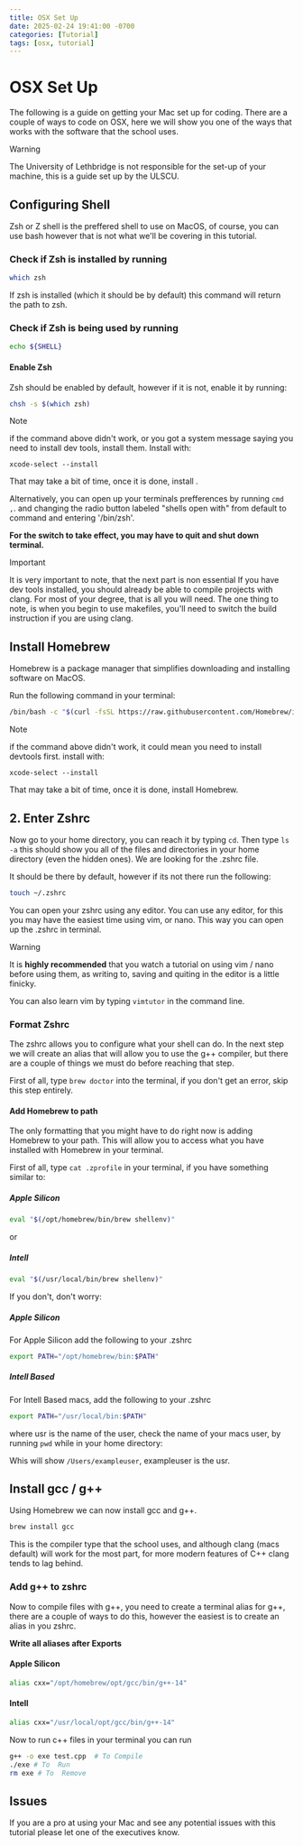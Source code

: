 ```yaml
---
title: OSX Set Up
date: 2025-02-24 19:41:00 -0700
categories: [Tutorial]
tags: [osx, tutorial]
---
```


# OSX Set Up

The following is a guide on getting your Mac set up for coding.
There are a couple of ways to code on OSX, here we will show you one of the ways
that works with the software that the school uses.

> [!Warning]
> The University of Lethbridge is not responsible for the set-up of your
> machine, this is a guide set up by the ULSCU.

## Configuring Shell

Zsh or Z shell is the preffered shell to use on MacOS, of course, you can use bash
however that is not what we'll be covering in this tutorial.

### Check if Zsh is installed by running

```sh
which zsh
```

If zsh is installed (which it should be by default) this command will return the
path to zsh.

### Check if Zsh is being used by running

```sh
echo ${SHELL}
```

#### Enable Zsh

Zsh should be enabled by default, however if it is not, enable it by running:

```sh
chsh -s $(which zsh)
```

> [!Note]
> if the command above didn't work, or you got a system message saying you need to
> install dev tools, install them. Install with:
>
> `xcode-select --install`
>
>
> That may take a bit of time, once it is done, install .
>

Alternatively, you can open up your terminals prefferences by running `cmd ,`. and
changing the radio button labeled "shells open with" from default to command and
entering '/bin/zsh'.

**For the switch to take effect, you may have to quit and shut down terminal.**

> [!Important]  
> It is very important to note, that the next part is non essential
> If you have dev tools installed, you should already be able to
> compile projects with clang. For most of your degree, that is all
> you will need. The one thing to note, is when you begin to use
> makefiles, you'll need to switch the build instruction if you are using
> clang.

## Install Homebrew

Homebrew is a package manager that simplifies downloading and installing
software on MacOS.

Run the following command in your terminal:

```sh
/bin/bash -c "$(curl -fsSL https://raw.githubusercontent.com/Homebrew/install/HEAD/uninstall.sh)"
```

> [!Note]
> if the command above didn't work, it could mean you need to install devtools first.
> install with:
>
> `xcode-select --install`
>
>
> That may take a bit of time, once it is done, install Homebrew.
>

## 2. Enter Zshrc

Now go to your home directory, you can reach it by typing `cd`. Then type
`ls -a` this should show you all of the files and directories in your home directory
(even the hidden ones). We are looking for the .zshrc file.

It should be there by default, however if its not there run the following:

```sh
touch ~/.zshrc
```

You can open your zshrc using any editor. You can use any editor, for this you may
have the easiest time using vim, or nano. This way you can open up the .zshrc in
terminal.

> [!Warning]
> It is **highly recommended** that you watch a tutorial on using vim / nano before
> using them, as writing to, saving and quiting in the editor is a little finicky.
>
> You can also learn vim by typing `vimtutor` in the command line.
>

### Format Zshrc

The zshrc allows you to configure what your shell can do. In the next step we will
create an alias that will allow you to use the g++ compiler, but there are a couple
of things we must do before reaching that step.

First of all, type `brew doctor` into the terminal, if you don't get an error, skip
this step entirely.

#### Add Homebrew to path

The only formatting that you might have to do right now is adding Homebrew to your
path. This will allow you to access what you have installed with Homebrew in your
terminal.

First of all, type `cat .zprofile` in your terminal, if you have something similar
to:

##### Apple Silicon

```sh
eval "$(/opt/homebrew/bin/brew shellenv)"
```

or

##### Intell

```sh
eval "$(/usr/local/bin/brew shellenv)"
```

If you don't, don't worry:

##### Apple Silicon

For Apple Silicon add the following to your .zshrc

```sh
export PATH="/opt/homebrew/bin:$PATH"
```

##### Intell Based

For Intell Based macs, add the following to your .zshrc

```sh
export PATH="/usr/local/bin:$PATH"
```

where usr is the name of the user, check the name of your macs user, by running `pwd`
while in your home directory:

Whis will show `/Users/exampleuser`, exampleuser is the usr.

## Install gcc / g++

Using Homebrew we can now install gcc and g++.

```sh
brew install gcc
```

This is the compiler type that the school uses, and although clang (macs default)
will work for the most part, for more modern features of C++ clang tends to lag
behind.

### Add g++ to zshrc

Now to compile files with g++, you need to create a terminal alias for g++, there
are a couple of ways to do this, however the easiest is to create an alias in you
zshrc.

**Write all aliases after Exports**

#### Apple Silicon

```sh
alias cxx="/opt/homebrew/opt/gcc/bin/g++-14"
```

#### Intell

```sh
alias cxx="/usr/local/opt/gcc/bin/g++-14"
```

Now to run c++ files in your terminal you can run

```sh
g++ -o exe test.cpp  # To Compile
./exe # To  Run
rm exe # To  Remove
```

## Issues

If you are a pro at using your Mac and see any potential issues with this
tutorial please let one of the executives know.
